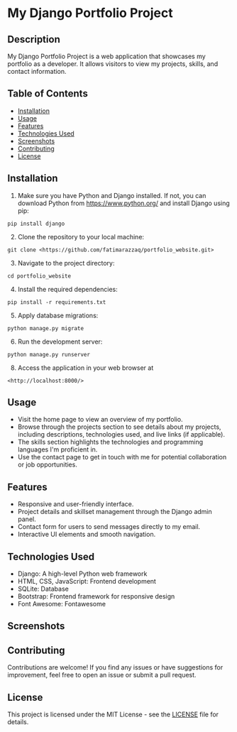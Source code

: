 # My Django Portfolio Project

## Description

My Django Portfolio Project is a web application that showcases my portfolio as a developer. It allows visitors to view my projects, skills, and contact information.

## Table of Contents

- [Installation](#installation)
- [Usage](#usage)
- [Features](#features)
- [Technologies Used](#technologies-used)
- [Screenshots](#screenshots)
- [Contributing](#contributing)
- [License](#license)

## Installation

1. Make sure you have Python and Django installed. If not, you can download Python from <https://www.python.org/> and install Django using pip:

```pip install django```

2. Clone the repository to your local machine:

```git clone <https://github.com/fatimarazzaq/portfolio_website.git>```

3. Navigate to the project directory:

```cd portfolio_website```

4. Install the required dependencies:

```pip install -r requirements.txt```

5. Apply database migrations:

```python manage.py migrate```

6. Run the development server:

```python manage.py runserver```

8. Access the application in your web browser at

```<http://localhost:8000/>```

## Usage

- Visit the home page to view an overview of my portfolio.
- Browse through the projects section to see details about my projects, including descriptions, technologies used, and live links (if applicable).
- The skills section highlights the technologies and programming languages I'm proficient in.
- Use the contact page to get in touch with me for potential collaboration or job opportunities.

## Features

- Responsive and user-friendly interface.
- Project details and skillset management through the Django admin panel.
- Contact form for users to send messages directly to my email.
- Interactive UI elements and smooth navigation.

## Technologies Used

- Django: A high-level Python web framework
- HTML, CSS, JavaScript: Frontend development
- SQLite: Database
- Bootstrap: Frontend framework for responsive design
- Font Awesome: Fontawesome

## Screenshots

<!-- ![Screenshot 1](screenshots/screenshot1.png)
![Screenshot 2](screenshots/screenshot2.png)
![Screenshot 3](screenshots/screenshot3.png) -->

## Contributing

Contributions are welcome! If you find any issues or have suggestions for improvement, feel free to open an issue or submit a pull request.

## License

This project is licensed under the MIT License - see the [LICENSE](LICENSE) file for details.
